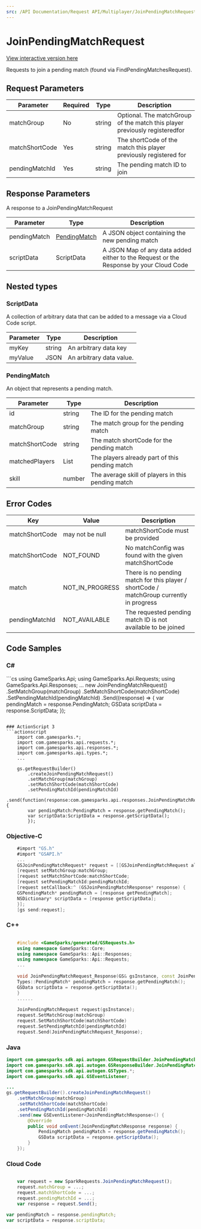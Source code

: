 ```yaml
---
src: /API Documentation/Request API/Multiplayer/JoinPendingMatchRequest.md
---
```


# JoinPendingMatchRequest

<a href="https://api.gamesparks.net/#joinpendingmatchrequest" target="_gsapi">View interactive version here</a>


Requests to join a pending match (found via FindPendingMatchesRequest).


## Request Parameters

Parameter | Required | Type | Description
--------- | -------- | ---- | -----------
matchGroup | No | string | Optional. The matchGroup of the match this player previously registeredfor
matchShortCode | Yes | string | The shortCode of the match this player previously registered for
pendingMatchId | Yes | string | The pending match ID to join

## Response Parameters


A response to a JoinPendingMatchRequest

Parameter | Type | Description
--------- | ---- | -----------
pendingMatch | [PendingMatch](#pendingmatch) | A JSON object containing the new pending match
scriptData | ScriptData | A JSON Map of any data added either to the Request or the Response by your Cloud Code

## Nested types

### ScriptData

A collection of arbitrary data that can be added to a message via a Cloud Code script.

Parameter | Type | Description
--------- | ---- | -----------
myKey | string | An arbitrary data key
myValue | JSON | An arbitrary data value.

### PendingMatch

An object that represents a pending match.

Parameter | Type | Description
--------- | ---- | -----------
id | string | The ID for the pending match
matchGroup | string | The match group for the pending match
matchShortCode | string | The match shortCode for the pending match
matchedPlayers | List | The players already part of this pending match
skill | number | The average skill of players in this pending match

## Error Codes

Key | Value | Description
--------- | ----------- | -----------
matchShortCode | may not be null | matchShortCode must be provided
matchShortCode | NOT_FOUND | No matchConfig was found with the given matchShortCode
match | NOT_IN_PROGRESS | There is no pending match for this player / shortCode / matchGroup currently in progress
pendingMatchId | NOT_AVAILABLE | The requested pending match ID is not available to be joined

## Code Samples

<h3>C#</h3>
```cs
	using GameSparks.Api;
	using GameSparks.Api.Requests;
	using GameSparks.Api.Responses;
	...
	new JoinPendingMatchRequest()
		.SetMatchGroup(matchGroup)
		.SetMatchShortCode(matchShortCode)
		.SetPendingMatchId(pendingMatchId)
		.Send((response) => {
		var pendingMatch = response.PendingMatch; 
		GSData scriptData = response.ScriptData; 
		});

```

### ActionScript 3
```actionscript
	import com.gamesparks.*;
	import com.gamesparks.api.requests.*;
	import com.gamesparks.api.responses.*;
	import com.gamesparks.api.types.*;
	...
	
	gs.getRequestBuilder()
	    .createJoinPendingMatchRequest()
		.setMatchGroup(matchGroup)
		.setMatchShortCode(matchShortCode)
		.setPendingMatchId(pendingMatchId)
		.send(function(response:com.gamesparks.api.responses.JoinPendingMatchResponse):void {
		var pendingMatch:PendingMatch = response.getPendingMatch(); 
		var scriptData:ScriptData = response.getScriptData(); 
		});

```

### Objective-C
```objectivec
	#import "GS.h"
	#import "GSAPI.h"
	...
	GSJoinPendingMatchRequest* request = [[GSJoinPendingMatchRequest alloc] init];
	[request setMatchGroup:matchGroup;
	[request setMatchShortCode:matchShortCode;
	[request setPendingMatchId:pendingMatchId;
	[request setCallback:^ (GSJoinPendingMatchResponse* response) {
	GSPendingMatch* pendingMatch = [response getPendingMatch]; 
	NSDictionary* scriptData = [response getScriptData]; 
	}];
	[gs send:request];

```

### C++
```cpp

	#include <GameSparks/generated/GSRequests.h>
	using namespace GameSparks::Core;
	using namespace GameSparks::Api::Responses;
	using namespace GameSparks::Api::Requests;
	...
	
	void JoinPendingMatchRequest_Response(GS& gsInstance, const JoinPendingMatchResponse& response) {
	Types::PendingMatch* pendingMatch = response.getPendingMatch(); 
	GSData scriptData = response.getScriptData(); 
	}
	......
	
	JoinPendingMatchRequest request(gsInstance);
	request.SetMatchGroup(matchGroup)
	request.SetMatchShortCode(matchShortCode)
	request.SetPendingMatchId(pendingMatchId)
	request.Send(JoinPendingMatchRequest_Response);
```

### Java
```java
import com.gamesparks.sdk.api.autogen.GSRequestBuilder.JoinPendingMatchRequest;
import com.gamesparks.sdk.api.autogen.GSResponseBuilder.JoinPendingMatchResponse;
import com.gamesparks.sdk.api.autogen.GSTypes.*;
import com.gamesparks.sdk.api.GSEventListener;

...
gs.getRequestBuilder().createJoinPendingMatchRequest()
	.setMatchGroup(matchGroup)
	.setMatchShortCode(matchShortCode)
	.setPendingMatchId(pendingMatchId)
	.send(new GSEventListener<JoinPendingMatchResponse>() {
		@Override
		public void onEvent(JoinPendingMatchResponse response) {
			PendingMatch pendingMatch = response.getPendingMatch(); 
			GSData scriptData = response.getScriptData(); 
		}
	});

```

### Cloud Code
```javascript

	var request = new SparkRequests.JoinPendingMatchRequest();
	request.matchGroup = ...;
	request.matchShortCode = ...;
	request.pendingMatchId = ...;
	var response = request.Send();
	
var pendingMatch = response.pendingMatch; 
var scriptData = response.scriptData; 
```


